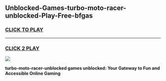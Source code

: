 
## Unblocked-Games-turbo-moto-racer-unblocked-Play-Free-bfgas
<h3>
<a href="https://premium76.site?title=turbo-moto-racer-unblocked&ref=12A">CLICK TO PLAY</a></h3>
<hr>

<h3>
<a href="https://premium76.site?title=turbo-moto-racer-unblocked&ref=12A">CLICK 2 PLAY</a>
  
</h3>

<a href="https://premium76.site?title=turbo-moto-racer-unblocked&ref=12A"><img src="https://clearcache.store/games.png"></a>


**turbo-moto-racer-unblocked games unblocked: Your Gateway to Fun and Accessible Online Gaming**

